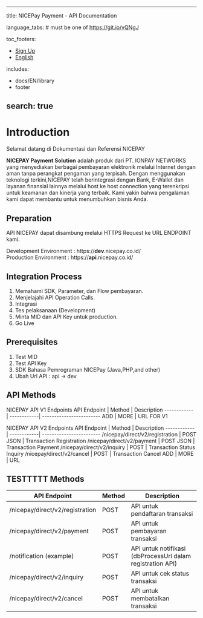 ----
 title: NICEPay Payment - API Documentation
 
 language_tabs: # must be one of https://git.io/vQNgJ
 
 toc_footers:
   - <a href='http://nicepay.co.id/'>Sign Up</a>
   - <a href='./index'>English</a>
 
 includes:
   - docs/EN/library
   - footer
 
 search: true
 ---
 # Introduction
Selamat datang di Dokumentasi dan Referensi NICEPAY

**NICEPAY Payment Solution** adalah produk dari PT. IONPAY NETWORKS yang menyediakan berbagai pembayaran elektronik melalui Internet dengan aman tanpa perangkat pengaman yang terpisah. 
Dengan menggunakan teknologi terkini,NICEPAY telah berintegrasi dengan Bank, E-Wallet dan layanan finansial lainnya melalui host ke host connection yang terenkripsi untuk keamanan dan kinerja yang terbaik. 
Kami yakin bahwa pengalaman kami dapat membantu untuk menumbuhkan bisnis Anda.

## Preparation
API NICEPAY dapat disambung melalui HTTPS Request ke URL ENDPOINT kami.

Development Environment : https://**dev**.nicepay.co.id/<br>
Production Environment : https://**api**.nicepay.co.id/

## Integration Process
<ol type="1">
  <li>Memahami SDK, Parameter, dan Flow pembayaran.
  <li>Menjelajahi API Operation Calls.
  <li>Integrasi
  <li>Tes pelaksanaan (Development)
  <li>Minta MID dan API Key untuk production.
  <li>Go Live
</ol>

## Prerequisites
<ol type="1">
  <li>Test MID
  <li>Test API Key
  <li>SDK Bahasa Pemrograman NICEPay (Java,PHP,and other)
  <li>Ubah Url API : api -> dev
</ol>

## API Methods
NICEPAY API V1 Endpoints
API Endpoint | Method | Description
------------ | ------------| ------------------------
ADD | MORE | URL FOR V1

NICEPAY API V2 Endpoints
API Endpoint | Method | Description
------------ | ------------| ------------------------
/nicepay/direct/v2/registration | POST JSON | Transaction Registration
/nicepay/direct/v2/payment | POST JSON | Transaction Payment
/nicepay/direct/v2/inquiry | POST | Transaction Status Inquiry
/nicepay/direct/v2/cancel | POST | Transaction Cancel
ADD | MORE | URL

## TESTTTTT Methods

API Endpoint | Method | Description
------------ | ------------| ------------------------
/nicepay/direct/v2/registration | POST | API untuk pendaftaran transaksi
/nicepay/direct/v2/payment | POST | API untuk pembayaran transaksi
/notification (example) | POST | API untuk notifikasi (dbProcessUrl dalam registration API)
/nicepay/direct/v2/inquiry | POST | API untuk cek status transaksi
/nicepay/direct/v2/cancel | POST | API untuk membatalkan transaksi
